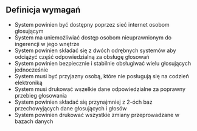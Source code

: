 ## Definicja wymagań
* System powinien być dostępny poprzez sieć internet osobom głosującym
* System ma uniemożliwiać dostęp osobom nieuprawnionym do ingerencji w jego wnętrze
* System powinien składać się z dwóch odrębnych systemów aby odciążyć część odpowiedzialną za obsługę głosowań
* System powinien bezpiecznie i stabilnie obsługiwać wielu głosujących jednocześnie
* System musi być przyjazny osobą, które nie posługują się na codzień elektroniką
* System musi drukować wszelkie dane odpowiedzialne za poprawny przebieg głosowania
* System powinien składać się przynajmniej z 2-óch baz przechowyjących dane głosujących i głosów
* System powinien drukować wszystkie zmiany przeprowadzane w bazach danych